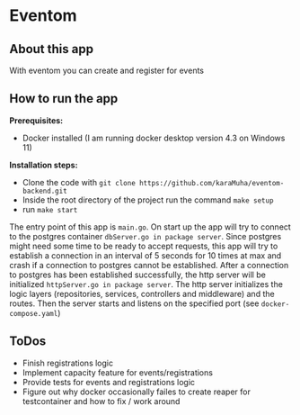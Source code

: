 # Eventom
## About this app
With eventom you can create and register for events
## How to run the app
**Prerequisites:**
- Docker installed (I am running docker desktop version 4.3 on Windows 11)

**Installation steps:**
- Clone the code with `git clone https://github.com/karaMuha/eventom-backend.git`
- Inside the root directory of the project run the command `make setup`
- run `make start`

The entry point of this app is `main.go`. On start up the app will try to connect to the postgres container `dbServer.go in package server`. Since postgres might need some time to be ready to accept requests, this app will try to establish a connection in an interval of 5 seconds for 10 times at max and crash if a connection to postgres cannot be established. After a connection to postgres has been established successfully, the http server will be initialized `httpServer.go in package server`. The http server initializes the logic layers (repositories, services, controllers and middleware) and the routes. Then the server starts and listens on the specified port (see `docker-compose.yaml`)

## ToDos
- Finish registrations logic
- Implement capacity feature for events/registrations
- Provide tests for events and registrations logic
- Figure out why docker occasionally failes to create reaper for testcontainer and how to fix / work around
